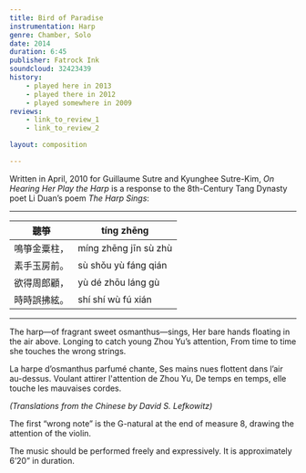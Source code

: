 ```yaml
---
title: Bird of Paradise
instrumentation: Harp
genre: Chamber, Solo
date: 2014
duration: 6:45
publisher: Fatrock Ink 
soundcloud: 32423439
history:
    - played here in 2013
    - played there in 2012
    - played somewhere in 2009
reviews: 
    - link_to_review_1
    - link_to_review_2

layout: composition

---
```


Written in April, 2010 for Guillaume Sutre and Kyunghee Sutre-Kim, *On Hearing Her Play the Harp* is a response to the 8th-Century Tang Dynasty poet Li Duan’s poem *The Harp Sings*:

---

聽箏	       | tíng zhēng
-- | --
鳴箏金粟柱，| míng zhēng jīn sù zhù 
素手玉房前。| sù shǒu yù fáng qián
欲得周郎顧，| yù dé zhōu láng gù
時時誤拂絃。| shí shí wù fú xián

---

The harp—of fragrant sweet osmanthus—sings,
Her bare hands floating in the air above.
Longing to catch young Zhou Yu’s attention,
From time to time she touches the wrong strings.

La harpe d’osmanthus parfumé chante,
Ses mains nues flottent dans l’air au-dessus.
Voulant attirer l'attention de Zhou Yu,
De temps en temps, elle touche les mauvaises cordes.

*(Translations from the Chinese by David S. Lefkowitz)*

The first “wrong note” is the G-natural at the end of measure 8, drawing the attention of the violin.

The music should be performed freely and expressively.  It is approximately 6’20” in duration.

